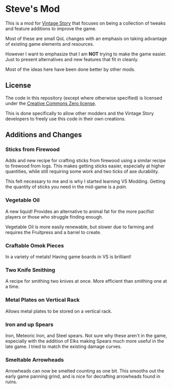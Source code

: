 # Steve's Mod

This is a mod for [Vintage Story](https://vintagestory.at) that focuses
on being a collection of tweaks and feature additions to improve the game.

Most of these are small QoL changes with an emphasis on taking advantage of
existing game elements and resources.

However I want to emphasize that I am **NOT** trying to make the game easier.
Just to present alternatives and new features that fit in cleanly.

Most of the ideas here have been done better by other mods.

## License

The code in this repository (except where otherwise specified)
is licensed under the [Creative Commons Zero license](https://creativecommons.org/publicdomain/zero/1.0/).

This is done specifically to allow other modders and the Vintage Story
developers to freely use this code in their own creations.

## Additions and Changes

### Sticks from Firewood

Adds and new recipe for crafting sticks from firewood using a similar recipe
to firewood from logs. This makes getting sticks easier, especially at higher
quantities, while still requiring some work and two ticks of axe durability.

This felt necessary to me and is why I started learning VS Modding.
Getting the quantity of sticks you need in the mid-game is a _pain_.

### Vegetable Oil

A new liquid! Provides an alternative to animal fat for the more pacifist
players or those who struggle finding enough.

Vegetable Oil is more easily renewable, but slower due to farming
and requires the Fruitpress and a barrel to create.

### Craftable Omok Pieces

In a variety of metals! Having game boards in VS is brilliant!

### Two Knife Smithing

A recipe for smithing two knives at once.
More efficient than smithing one at a time.

### Metal Plates on Vertical Rack

Allows metal plates to be stored on a vertical rack.

### Iron and up Spears

Iron, Meteoric Iron, and Steel spears.
Not sure why these aren't in the game, especially with the addition of Elks
making Spears much more useful in the late game.
I tried to match the existing damage curves.

### Smeltable Arrowheads

Arrowheads can now be smelted counting as one bit.
This smooths out the early game panning grind, and is nice for decrafting
arrowheads found in ruins.
